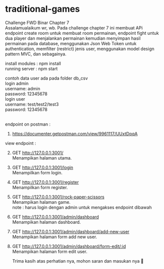 # traditional-games

Challenge FWD Binar Chapter 7 <br />
Assalamualaikum wr, wb. Pada challenge chapter 7 ini membuat APi endpoint create room untuk membuat room permainan, endpoint fight untuk dua player dan menjalankan permainan kemudian menyimpan hasil permainan pada database, menggunakan Json Web Token untuk authentication, memfilter (restrict) jenis user, menggunakan model design pattern MVC, dan sebagainya.
<br />

install modules : npm install <br />
running server : npm start <br />

contoh data user ada pada folder db_csv <br />
login admin <br />
username: admin<br />
password: 12345678<br />
login user <br />
username: test/test2/test3<br />
password: 12345678<br />

<br />
endpoint on postman :
<br />

1. https://documenter.getpostman.com/view/9961117/UUxtDpqA

view endpoint :

2. GET http://127.0.0.1:3001/ <br />
   Menampikan halaman utama.
3. GET http://127.0.0.1:3001/login <br />
   Menampilkan form login.
4. GET http://127.0.0.1:3001/register <br />
   Menampilkan form register.
5. GET http://127.0.0.1:3001/rock-paper-scissors <br />
   Menampikan halaman game.
   <br />
   note : harus login dengan admin untuk mengakses endpoint dibawah
   <br />
6. GET http://127.0.0.1:3001/admin/dashboard <br />
   Menampikan halaman dashboard.
7. GET http://127.0.0.1:3001/admin/dashboard/add-new-user <br />
   Menampikan halaman form add new user.
8. GET http://127.0.0.1:3001/admin/dashboard/form-edit/:id <br />
   Menampikan halaman form edit user.
   
   Trima kasih atas perhatian nya,
   mohon saran dan masukan nya 🙏
